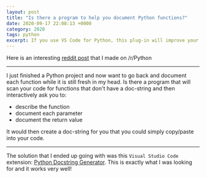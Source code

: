 ```yaml
---
layout: post
title: "Is there a program to help you document Python functions?"
date: 2020-09-17 22:08:13 +0000
category: 2020
tags: python
excerpt: If you use VS Code for Python, this plug-in will improve your development process.
---
```


Here is an interesting [reddit post](https://www.reddit.com/r/Python/comments/iuoxt0/is_there_a_program_to_help_you_document_python/) that I made on /r/Python

___

I just finished a Python project and now want to go back and document each function while it is still fresh in my head.  Is there a program that will scan your code for functions that don't have a doc-string and then interactively ask you to:

* describe the function
* document each parameter
* document the return value

It would then create a doc-string for you that you could simply copy/paste into your code.

___

The solution that I ended up going with was this `Visual Studio Code` extension: [Python Docstring Generator](https://marketplace.visualstudio.com/items?itemName=njpwerner.autodocstring). This is exactly what I was looking for and it works very well!

